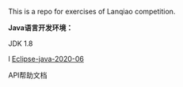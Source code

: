 This is a repo for exercises of Lanqiao competition.

**Java语言开发环境：**

  JDK 1.8 

l [Eclipse-java-2020-06](https://www.eclipse.org/downloads/download.php?file=/technology/epp/downloads/release/2020-06/R/eclipse-java-2020-06-R-win32-x86_64.zip)

  API帮助文档